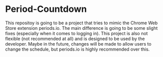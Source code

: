 # Period-Countdown
This repositoy is going to be a project that tries to mimic the Chrome Web Store extension periods.io.
The main difference is going to be some slight fixes (especially when it comes to logging in).
This project is also not flexible (not recommended at all) and is designed to be used by the developer.
Maybe in the future, changes will be made to allow users to change the schedule, but periods.io is highly recommended over this.
